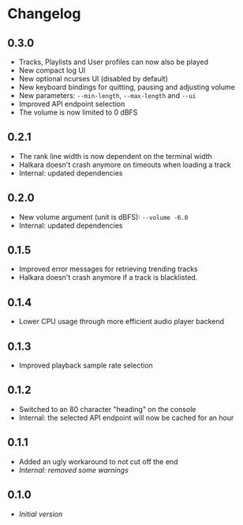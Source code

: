 # Changelog

0.3.0
------
* Tracks, Playlists and User profiles can now also be played
* New compact log UI
* New optional ncurses UI (disabled by default)
* New keyboard bindings for quitting, pausing and adjusting volume
* New parameters: `--min-length`, `--max-length` and `--ui`
* Improved API endpoint selection
* The volume is now limited to 0 dBFS

0.2.1
------
* The rank line width is now dependent on the terminal width
* Halkara doesn't crash anymore on timeouts when loading a track
* Internal: updated dependencies

0.2.0
------
* New volume argument (unit is dBFS): `--volume -6.0`
* Internal: updated dependencies

0.1.5
------
* Improved error messages for retrieving trending tracks
* Halkara doesn't crash anymore if a track is blacklisted.

0.1.4
------
* Lower CPU usage through more efficient audio player backend

0.1.3
------
* Improved playback sample rate selection

0.1.2
------
* Switched to an 80 character "heading" on the console
* Internal: the selected API endpoint will now be cached for an hour

0.1.1
------
* Added an ugly workaround to not cut off the end
* *Internal: removed some warnings*

0.1.0
------
* *Initial version*
